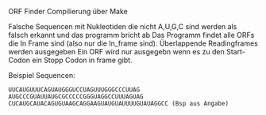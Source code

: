 




ORF Finder
Compilierung über Make 

Falsche Sequencen mit Nukleotiden die nicht A,U,G,C sind werden als falsch erkannt und das programm bricht ab
Das Programm findet alle ORFs die In Frame sind (also nur die In_frame sind). Überlappende Readingframes werden ausgegeben
Ein ORF wird nur ausgegebn wenn es zu den Start-Codon ein Stopp Codon in frame gibt.


Beispiel Sequencen:

    UUCAUGUUUCAGUAUGGGUCCUAGUUUGGGCCCUUAG
    AUGCCCGUAUUAUGCGCCCCCGGGUAGGCCUUUAGUAG
    CUCAUGCAUACAGUGUAAGCAGGAAGUAUGUAUUUUGUAUAGGCC (Bsp aus Angabe)